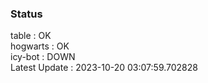 ### Status


table : OK  
hogwarts : OK  
icy-bot : DOWN  
Latest Update : 2023-10-20 03:07:59.702828
